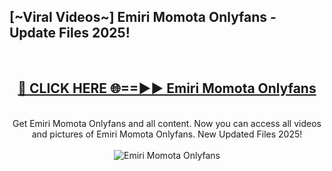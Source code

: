<h2>[~Viral Videos~] Emiri Momota Onlyfans - Update Files 2025!</h2>
<br>
<div align="center">
<h2><a href="https://betterlinks.top/A2PfLJ" rel="nofollow">🔴 CLICK HERE 🌐==►► Emiri Momota Onlyfans</a></h2>
<br>
Get Emiri Momota Onlyfans and all content. Now you can access all videos and pictures of Emiri Momota Onlyfans. New Updated Files 2025!
<br>
<br>
<a href="https://betterlinks.top/A2PfLJ" rel="nofollow" data-target="animated-image.originalLink"><img src="https://i.ibb.co.com/WyWwxjT/player-gif2.gif" alt="Emiri Momota Onlyfans" style="max-width: 100%; display: inline-block;" data-target="animated-image.originalImage"></a>
</div>
<br>
